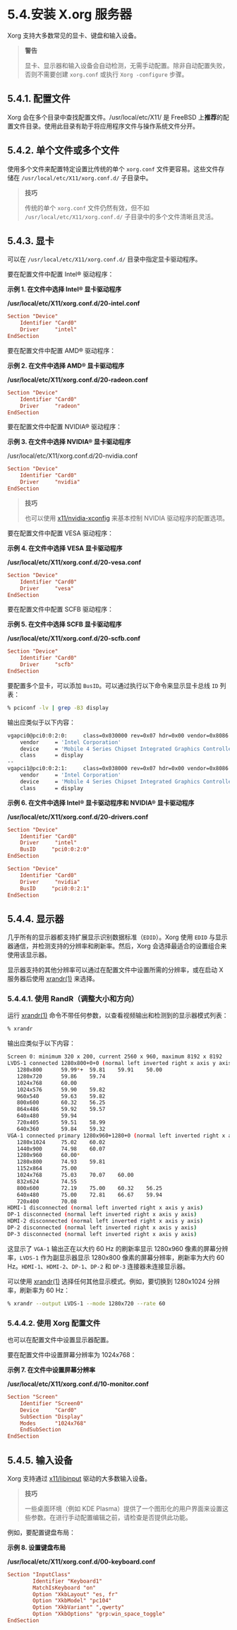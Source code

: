 # 5.4.安装 X.org 服务器

Xorg 支持大多数常见的显卡、键盘和输入设备。

>**警告**
>
> 显卡、显示器和输入设备会自动检测，无需手动配置。除非自动配置失败，否则不需要创建 `xorg.conf` 或执行 `Xorg -configure` 步骤。

## 5.4.1. 配置文件

Xorg 会在多个目录中查找配置文件。/usr/local/etc/X11/ 是 FreeBSD 上**推荐**的配置文件目录。使用此目录有助于将应用程序文件与操作系统文件分开。

## 5.4.2. 单个文件或多个文件

使用多个文件来配置特定设置比传统的单个 `xorg.conf` 文件更容易。这些文件存储在 `/usr/local/etc/X11/xorg.conf.d/` 子目录中。

>**技巧**
>
>传统的单个 `xorg.conf` 文件仍然有效，但不如 `/usr/local/etc/X11/xorg.conf.d/` 子目录中的多个文件清晰且灵活。

## 5.4.3. 显卡

可以在 `/usr/local/etc/X11/xorg.conf.d/` 目录中指定显卡驱动程序。

要在配置文件中配置 Intel® 驱动程序：

**示例 1. 在文件中选择 Intel® 显卡驱动程序**

**/usr/local/etc/X11/xorg.conf.d/20-intel.conf**

```ini
Section "Device"
	Identifier "Card0"
	Driver     "intel"
EndSection
```

要在配置文件中配置 AMD® 驱动程序：

**示例 2. 在文件中选择 AMD® 显卡驱动程序**

**/usr/local/etc/X11/xorg.conf.d/20-radeon.conf**

```ini
Section "Device"
	Identifier "Card0"
	Driver     "radeon"
EndSection
```

要在配置文件中配置 NVIDIA® 驱动程序：

**示例 3. 在文件中选择 NVIDIA® 显卡驱动程序**

/usr/local/etc/X11/xorg.conf.d/20-nvidia.conf

```ini
Section "Device"
	Identifier "Card0"
	Driver     "nvidia"
EndSection
```

>**技巧**
>
>也可以使用 [x11/nvidia-xconfig](https://cgit.freebsd.org/ports/tree/x11/nvidia-xconfig/) 来基本控制 NVIDIA 驱动程序的配置选项。

要在配置文件中配置 VESA 驱动程序：

**示例 4. 在文件中选择 VESA 显卡驱动程序**

**/usr/local/etc/X11/xorg.conf.d/20-vesa.conf**

```ini
Section "Device"
	Identifier "Card0"
	Driver     "vesa"
EndSection
```

要在配置文件中配置 SCFB 驱动程序：

**示例 5. 在文件中选择 SCFB 显卡驱动程序**

**/usr/local/etc/X11/xorg.conf.d/20-scfb.conf**

```ini
Section "Device"
	Identifier "Card0"
	Driver     "scfb"
EndSection
```

要配置多个显卡，可以添加 `BusID`。可以通过执行以下命令来显示显卡总线 `ID` 列表：

```sh
% pciconf -lv | grep -B3 display
```

输出应类似于以下内容：

```sh
vgapci0@pci0:0:2:0:     class=0x030000 rev=0x07 hdr=0x00 vendor=0x8086 device=0x2a42 subvendor=0x17aa subdevice=0x20e4
    vendor     = 'Intel Corporation'
    device     = 'Mobile 4 Series Chipset Integrated Graphics Controller'
    class      = display
--
vgapci1@pci0:0:2:1:     class=0x038000 rev=0x07 hdr=0x00 vendor=0x8086 device=0x2a43 subvendor=0x17aa subdevice=0x20e4
    vendor     = 'Intel Corporation'
    device     = 'Mobile 4 Series Chipset Integrated Graphics Controller'
    class      = display
```

**示例 6. 在文件中选择 Intel® 显卡驱动程序和 NVIDIA® 显卡驱动程序**

**/usr/local/etc/X11/xorg.conf.d/20-drivers.conf**

```ini
Section "Device"
	Identifier "Card0"
	Driver     "intel"
	BusID     "pci0:0:2:0"
EndSection

Section "Device"
	Identifier "Card0"
	Driver     "nvidia"
	BusID     "pci0:0:2:1"
EndSection
```

## 5.4.4. 显示器

几乎所有的显示器都支持扩展显示识别数据标准（`EDID`）。Xorg 使用 `EDID` 与显示器通信，并检测支持的分辨率和刷新率。然后，Xorg 会选择最适合的设置组合来使用该显示器。

显示器支持的其他分辨率可以通过在配置文件中设置所需的分辨率，或在启动 X 服务器后使用 [xrandr(1)](https://man.freebsd.org/cgi/man.cgi?query=xrandr&sektion=1&format=html) 来选择。

### 5.4.4.1. 使用 RandR（调整大小和方向）

运行 [xrandr(1)](https://man.freebsd.org/cgi/man.cgi?query=xrandr&sektion=1&format=html) 命令不带任何参数，以查看视频输出和检测到的显示器模式列表：

```sh
% xrandr
```

输出应类似于以下内容：

```sh
Screen 0: minimum 320 x 200, current 2560 x 960, maximum 8192 x 8192
LVDS-1 connected 1280x800+0+0 (normal left inverted right x axis y axis) 261mm x 163mm
   1280x800      59.99*+  59.81    59.91    50.00
   1280x720      59.86    59.74
   1024x768      60.00
   1024x576      59.90    59.82
   960x540       59.63    59.82
   800x600       60.32    56.25
   864x486       59.92    59.57
   640x480       59.94
   720x405       59.51    58.99
   640x360       59.84    59.32
VGA-1 connected primary 1280x960+1280+0 (normal left inverted right x axis y axis) 410mm x 257mm
   1280x1024     75.02    60.02
   1440x900      74.98    60.07
   1280x960      60.00*
   1280x800      74.93    59.81
   1152x864      75.00
   1024x768      75.03    70.07    60.00
   832x624       74.55
   800x600       72.19    75.00    60.32    56.25
   640x480       75.00    72.81    66.67    59.94
   720x400       70.08
HDMI-1 disconnected (normal left inverted right x axis y axis)
DP-1 disconnected (normal left inverted right x axis y axis)
HDMI-2 disconnected (normal left inverted right x axis y axis)
DP-2 disconnected (normal left inverted right x axis y axis)
DP-3 disconnected (normal left inverted right x axis y axis)
```

这显示了 `VGA-1` 输出正在以大约 60 Hz 的刷新率显示 1280x960 像素的屏幕分辨率，`LVDS-1` 作为副显示器显示 1280x800 像素的屏幕分辨率，刷新率为大约 60 Hz。`HDMI-1`、`HDMI-2`、`DP-1`、`DP-2` 和 `DP-3` 连接器未连接显示器。

可以使用 [xrandr(1)](https://man.freebsd.org/cgi/man.cgi?query=xrandr&sektion=1&format=html) 选择任何其他显示模式。例如，要切换到 1280x1024 分辨率，刷新率为 60 Hz：

```sh
% xrandr --output LVDS-1 --mode 1280x720 --rate 60
```

### 5.4.4.2. 使用 Xorg 配置文件

也可以在配置文件中设置显示器配置。

要在配置文件中设置屏幕分辨率为 1024x768：

**示例 7. 在文件中设置屏幕分辨率**

**/usr/local/etc/X11/xorg.conf.d/10-monitor.conf**

```ini
Section "Screen"
	Identifier "Screen0"
	Device     "Card0"
	SubSection "Display"
	Modes      "1024x768"
	EndSubSection
EndSection
```

## 5.4.5. 输入设备

Xorg 支持通过 [x11/libinput](https://cgit.freebsd.org/ports/tree/x11/libinput/) 驱动的大多数输入设备。

>**技巧**
>
>一些桌面环境（例如 KDE Plasma）提供了一个图形化的用户界面来设置这些参数。在进行手动配置编辑之前，请检查是否提供此功能。

例如，要配置键盘布局：

**示例 8. 设置键盘布局**

**/usr/local/etc/X11/xorg.conf.d/00-keyboard.conf**

```ini
Section "InputClass"
        Identifier "Keyboard1"
        MatchIsKeyboard "on"
        Option "XkbLayout" "es, fr"
        Option "XkbModel" "pc104"
        Option "XkbVariant" ",qwerty"
        Option "XkbOptions" "grp:win_space_toggle"
EndSection
```
